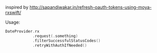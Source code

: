 inspired by http://sapandiwakar.in/refresh-oauth-tokens-using-moya-rxswift/

Usage:

```swift
DateProvider.rx
            .request(.something)
            .filterSuccessfulStatusCodes()
            .retryWithAuthIfNeeded()
```

